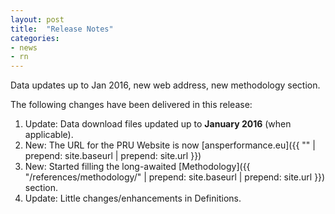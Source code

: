 ```yaml
---
layout: post
title:  "Release Notes"
categories:
- news
- rn
---
```


Data updates up to Jan 2016, new web address, new methodology section.

The following changes have been delivered in this release:

1. Update: Data download files updated up to **January 2016** (when applicable).
1. New: The URL for the PRU Website is now [ansperformance.eu]({{ "" | prepend: site.baseurl | prepend: site.url }})
1. New: Started filling the long-awaited [Methodology]({{ "/references/methodology/" | prepend: site.baseurl | prepend: site.url }}) section.
1. Update: Little changes/enhancements in Definitions.
